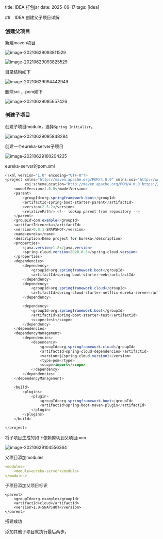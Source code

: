 title: IDEA 打包jar
date: 2025-06-17
tags: [idea]

##　IDEA 创建父子项目详解

### 创建父项目

新建maven项目



![image-20210629093811529](image-20210629093811529.png)

![image-20210629093825529](image-20210629093825529.png)

目录结构如下

![image-20210629094442949](image-20210629094442949.png)

删除src ，pom如下

![image-20210629095657426](image-20210629095657426.png)

### 创建子项目

创建子项目module，选择`Spring Initializr`。

![image-20210629095848284](image-20210629095848284.png)

创建一个eureka-server子项目

![image-20210629100204235](image-20210629100204235.png)

eureka-server的pom.xml

```java
<?xml version="1.0" encoding="UTF-8"?>
<project xmlns="http://maven.apache.org/POM/4.0.0" xmlns:xsi="http://www.w3.org/2001/XMLSchema-instance"
         xsi:schemaLocation="http://maven.apache.org/POM/4.0.0 https://maven.apache.org/xsd/maven-4.0.0.xsd">
    <modelVersion>4.0.0</modelVersion>
    <parent>
        <groupId>org.springframework.boot</groupId>
        <artifactId>spring-boot-starter-parent</artifactId>
        <version>2.5.2</version>
        <relativePath/> <!-- lookup parent from repository -->
    </parent>
    <groupId>com.example</groupId>
    <artifactId>eureka</artifactId>
    <version>0.0.1-SNAPSHOT</version>
    <name>eureka</name>
    <description>Demo project for Eureka</description>
    <properties>
        <java.version>1.8</java.version>
        <spring-cloud.version>2020.0.3</spring-cloud.version>
    </properties>
    <dependencies>
        <dependency>
            <groupId>org.springframework.boot</groupId>
            <artifactId>spring-boot-starter-web</artifactId>
        </dependency>
        <dependency>
            <groupId>org.springframework.cloud</groupId>
            <artifactId>spring-cloud-starter-netflix-eureka-server</artifactId>
        </dependency>

        <dependency>
            <groupId>org.springframework.boot</groupId>
            <artifactId>spring-boot-starter-test</artifactId>
            <scope>test</scope>
        </dependency>
    </dependencies>
    <dependencyManagement>
        <dependencies>
            <dependency>
                <groupId>org.springframework.cloud</groupId>
                <artifactId>spring-cloud-dependencies</artifactId>
                <version>${spring-cloud.version}</version>
                <type>pom</type>
                <scope>import</scope>
            </dependency>
        </dependencies>
    </dependencyManagement>

    <build>
        <plugins>
            <plugin>
                <groupId>org.springframework.boot</groupId>
                <artifactId>spring-boot-maven-plugin</artifactId>
            </plugin>
        </plugins>
    </build>

</project>

```

将子项目生成的如下依赖剪切到父项目pom

![image-20210629104556364](image-20210629104556364.png)

父项目添加modules

```yml
<modules>
	<module>eureka-server</module>
</modules>
```

子项目添加父项目标识

```
<parent>
    <groupId>org.example</groupId>
    <artifactId>cloud</artifactId>
    <version>1.0-SNAPSHOT</version>
</parent>
```

搭建成功

添加其他子项目就执行最后两步。

